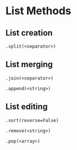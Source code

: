 # List Methods
## List creation
`.split(<separator>)`

## List merging
`.join(<separator>)`

`.append(<string>)`

## List editing
`.sort(reverse=False)`

`.remove(<string>)`

`.pop(<array>)`
